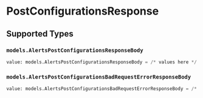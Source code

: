# PostConfigurationsResponse


## Supported Types

### `models.AlertsPostConfigurationsResponseBody`

```python
value: models.AlertsPostConfigurationsResponseBody = /* values here */
```

### `models.AlertsPostConfigurationsBadRequestErrorResponseBody`

```python
value: models.AlertsPostConfigurationsBadRequestErrorResponseBody = /* values here */
```

